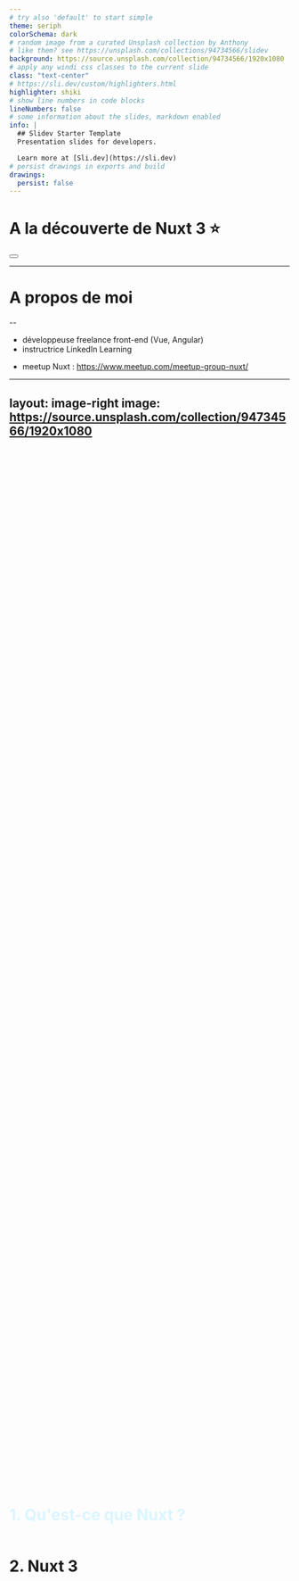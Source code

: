 ```yaml
---
# try also 'default' to start simple
theme: seriph
colorSchema: dark
# random image from a curated Unsplash collection by Anthony
# like them? see https://unsplash.com/collections/94734566/slidev
background: https://source.unsplash.com/collection/94734566/1920x1080
# apply any windi css classes to the current slide
class: "text-center"
# https://sli.dev/custom/highlighters.html
highlighter: shiki
# show line numbers in code blocks
lineNumbers: false
# some information about the slides, markdown enabled
info: |
  ## Slidev Starter Template
  Presentation slides for developers.

  Learn more at [Sli.dev](https://sli.dev)
# persist drawings in exports and build
drawings:
  persist: false
---
```


# A la découverte de Nuxt 3 ⭐

<div class="abs-br m-6 flex gap-2">
  <button @click="$slidev.nav.openInEditor()" title="Open in Editor" class="text-xl icon-btn opacity-50 !border-none !hover:text-white">
    <carbon:edit />
  </button>
  <a href="https://github.com/slidevjs/slidev" target="_blank" alt="GitHub"
    class="text-xl icon-btn opacity-50 !border-none !hover:text-white">
    <carbon-logo-github />
  </a>
</div>

<!--
The last comment block of each slide will be treated as slide notes. It will be visible and editable in Presenter Mode along with the slide. [Read more in the docs](https://sli.dev/guide/syntax.html#notes)
-->

---

# A propos de moi

--

<v-click>

- développeuse freelance front-end (Vue, Angular)
- instructrice LinkedIn Learning

</v-click>

<v-click>

- meetup Nuxt : https://www.meetup.com/meetup-group-nuxt/

</v-click>

---
layout: image-right
image: https://source.unsplash.com/collection/94734566/1920x1080
---

<div class="container">
  <h1 class="selected">1. Qu'est-ce que Nuxt ?</h1>
  <h1>2. Nuxt 3</h1>
</div>

<style>
.container {
  display: flex;
  flex-direction: column;
  justify-content: center;
  height: 100%;
}
.selected {
  color: #dbf5ff
}
</style>

---

# Nuxt: définition

--

<v-clicks>

<div style="margin-bottom: 15px">Méta-framework basé sur Vue.</div>

_Nb: metaframework = framework écrit sur un autre framework_

// image WTC Japon

</v-clicks>

---

# Nuxt: définition

--

<div style="margin-bottom: 15px">Méta-framework basé sur Vue.</div>

<!-- Component usage: this will be invisible until you press "next" -->
<v-clicks>

> "To me, that sounds like React is a kernel [...] Next.js and Gatsby are the closest things we've got to distros."
>
> James K Nelson

> _=> adaptable à l'éco-système Vue (Nuxt, Quasar, Gridsome...)_

</v-clicks>

---

# Et qu'apporte Nuxt (hors v3) ?

--

<v-clicks>

Vue : "Le Framework JavaScript Évolutif" _=> UI runtime (+ routing et state management non imposés)_

</v-clicks>

---

# Et qu'apporte Nuxt (hors v3) ?

--

<v-clicks style="padding: 0px 0 10px 0">

- Bootstrap facilité: préconfiguration, conventions\* (structure de dossiers)
- Expérience developpeur : routing (+ state management) par système de fichiers, auto-import des composants
- Modes de rendus : SSR et SSG (+ outils associés) _=> amélioration performances (**TTC** et **SEO**)_

</v-clicks>

<v-click>

\* _Nuxt reste relativement peu 'opinionated' car la plupart des implémentations sont configurables._

</v-click>

---

# SSR et SSG
--

<v-clicks>

Bootstrap d'une SPA dans un navigateur : 

<svg style="left: 0px; top: 0px; width: 100%; height: 100%; display: block; min-width: 795px; min-height: 165px; background-color: transparent; background-image: none;"><defs><filter id="dropShadow"><feGaussianBlur in="SourceAlpha" stdDeviation="1.7" result="blur"></feGaussianBlur><feOffset in="blur" dx="3" dy="3" result="offsetBlur"></feOffset><feFlood flood-color="#3D4574" flood-opacity="0.4" result="offsetColor"></feFlood><feComposite in="offsetColor" in2="offsetBlur" operator="in" result="offsetBlur"></feComposite><feBlend in="SourceGraphic" in2="offsetBlur"></feBlend></filter></defs><g transformOrigin="0 0" transform="scale(1,1)translate(-82,-337)"><g></g><g><g transform="translate(0.5,0.5)" style="visibility: visible;"><path d="M 110 420 L 753.63 420" fill="none" stroke="white" stroke-miterlimit="10" pointer-events="stroke" visibility="hidden" stroke-width="9"></path><path d="M 110 420 L 753.63 420" fill="none" stroke="#ffffff" stroke-miterlimit="10" pointer-events="stroke"></path><path d="M 758.88 420 L 751.88 423.5 L 753.63 420 L 751.88 416.5 Z" fill="#ffffff" stroke="#ffffff" stroke-miterlimit="10" pointer-events="all"></path></g><g transform="translate(0.5,0.5)" style="visibility: visible;"><path d="M 760 460 L 760 436.37" fill="none" stroke="white" stroke-miterlimit="10" pointer-events="stroke" visibility="hidden" stroke-width="9"></path><path d="M 760 460 L 760 436.37" fill="none" stroke="#ffcc99" stroke-miterlimit="10" pointer-events="stroke"></path><path d="M 760 431.12 L 763.5 438.12 L 760 436.37 L 756.5 438.12 Z" fill="#ffcc99" stroke="#ffcc99" stroke-miterlimit="10" pointer-events="all"></path></g><g transform="translate(0.5,0.5)" style="visibility: visible;"><rect x="280" y="420" width="310" height="30" fill="none" stroke="white" pointer-events="stroke" visibility="hidden" stroke-width="9"></rect><rect x="280" y="420" width="310" height="30" fill="none" stroke="none" pointer-events="all"></rect></g><g style=""><g><foreignObject pointer-events="none" width="100%" height="100%" style="overflow: visible; text-align: left;"><div style="display: flex; align-items: unsafe center; justify-content: unsafe center; width: 1px; height: 1px; padding-top: 435px; margin-left: 435px;"><div data-drawio-colors="color: #FFFFFF; " style="box-sizing: border-box; font-size: 0px; text-align: center;"><div style="display: inline-block; font-size: 17px; font-family: Helvetica; color: rgb(255, 255, 255); line-height: 1.2; pointer-events: all; white-space: nowrap;">Chargement ressources (JS, assets...)</div></div></div></foreignObject></g></g><g transform="translate(0.5,0.5)" style="visibility: visible;"><path d="M 640 430 L 640 410" fill="none" stroke="white" stroke-miterlimit="10" pointer-events="stroke" visibility="hidden" stroke-width="9"></path><path d="M 640 430 L 640 410" fill="none" stroke="#ffffff" stroke-miterlimit="10" pointer-events="stroke"></path></g><g transform="translate(0.5,0.5)" style="visibility: visible;"><rect x="650" y="420" width="90" height="30" fill="none" stroke="white" pointer-events="stroke" visibility="hidden" stroke-width="9"></rect><rect x="650" y="420" width="90" height="30" fill="none" stroke="none" pointer-events="all"></rect></g><g style=""><g><foreignObject pointer-events="none" width="100%" height="100%" style="overflow: visible; text-align: left;"><div style="display: flex; align-items: unsafe center; justify-content: unsafe center; width: 1px; height: 1px; padding-top: 435px; margin-left: 695px;"><div data-drawio-colors="color: #FFFFFF; " style="box-sizing: border-box; font-size: 0px; text-align: center;"><div style="display: inline-block; font-size: 17px; font-family: Helvetica; color: rgb(255, 255, 255); line-height: 1.2; pointer-events: all; white-space: nowrap;">Bootstrap</div></div></div></foreignObject></g></g><g transform="translate(0.5,0.5)" style="visibility: visible;"><rect x="710" y="455" width="90" height="30" fill="none" stroke="white" pointer-events="stroke" visibility="hidden" stroke-width="9"></rect><rect x="710" y="455" width="90" height="30" fill="none" stroke="none" pointer-events="all"></rect></g><g style=""><g><foreignObject pointer-events="none" width="100%" height="100%" style="overflow: visible; text-align: left;"><div style="display: flex; align-items: unsafe center; justify-content: unsafe center; width: 1px; height: 1px; padding-top: 470px; margin-left: 755px;"><div data-drawio-colors="color: #FFCE9F; " style="box-sizing: border-box; font-size: 0px; text-align: center;"><div style="display: inline-block; font-size: 17px; font-family: Helvetica; color: rgb(255, 206, 159); line-height: 1.2; pointer-events: all; white-space: nowrap;">TTC* + TTI**</div></div></div></foreignObject></g></g><g transform="translate(0.5,0.5)" style="visibility: visible;"><rect x="770" y="405" width="90" height="30" fill="none" stroke="white" pointer-events="stroke" visibility="hidden" stroke-width="9"></rect><rect x="770" y="405" width="90" height="30" fill="none" stroke="none" pointer-events="all"></rect></g><g style=""><g><foreignObject pointer-events="none" width="100%" height="100%" style="overflow: visible; text-align: left;"><div style="display: flex; align-items: unsafe center; justify-content: unsafe center; width: 1px; height: 1px; padding-top: 420px; margin-left: 815px;"><div data-drawio-colors="color: #FFFFFF; " style="box-sizing: border-box; font-size: 0px; text-align: center;"><div style="display: inline-block; font-size: 17px; font-family: Helvetica; color: rgb(255, 255, 255); line-height: 1.2; pointer-events: all; white-space: nowrap;">SPA ready</div></div></div></foreignObject></g></g><g transform="translate(0.5,0.5)" style="visibility: visible;"><path d="M 230 430 L 230 410" fill="none" stroke="white" stroke-miterlimit="10" pointer-events="stroke" visibility="hidden" stroke-width="9"></path><path d="M 230 430 L 230 410" fill="none" stroke="#ffffff" stroke-miterlimit="10" pointer-events="stroke"></path></g><g transform="translate(0.5,0.5)" style="visibility: visible;"><rect x="120" y="420" width="110" height="50" fill="none" stroke="white" pointer-events="stroke" visibility="hidden" stroke-width="9"></rect><rect x="120" y="420" width="110" height="50" fill="none" stroke="none" pointer-events="all"></rect></g><g style=""><g><foreignObject pointer-events="none" width="100%" height="100%" style="overflow: visible; text-align: left;"><div style="display: flex; align-items: unsafe center; justify-content: unsafe center; width: 1px; height: 1px; padding-top: 445px; margin-left: 175px;"><div data-drawio-colors="color: #FFFFFF; " style="box-sizing: border-box; font-size: 0px; text-align: center;"><div style="display: inline-block; font-size: 17px; font-family: Helvetica; color: rgb(255, 255, 255); line-height: 1.2; pointer-events: all; white-space: nowrap;">Chargement <br>HTML initial</div></div></div></foreignObject></g></g><g transform="translate(0.5,0.5)" style="visibility: visible;"><path d="M 230 375 L 230 398.63" fill="none" stroke="white" stroke-miterlimit="10" pointer-events="stroke" visibility="hidden" stroke-width="9"></path><path d="M 230 375 L 230 398.63" fill="none" stroke="#ffcc99" stroke-miterlimit="10" pointer-events="stroke"></path><path d="M 230 403.88 L 226.5 396.88 L 230 398.63 L 233.5 396.88 Z" fill="#ffcc99" stroke="#ffcc99" stroke-miterlimit="10" pointer-events="all"></path></g><g transform="translate(0.5,0.5)" style="visibility: visible;"><rect x="90" y="345" width="290" height="30" fill="none" stroke="white" pointer-events="stroke" visibility="hidden" stroke-width="9"></rect><rect x="90" y="345" width="290" height="30" fill="none" stroke="none" pointer-events="all"></rect></g><g style=""><g><foreignObject pointer-events="none" width="100%" height="100%" style="overflow: visible; text-align: left;"><div style="display: flex; align-items: unsafe center; justify-content: unsafe center; width: 1px; height: 1px; padding-top: 360px; margin-left: 235px;"><div data-drawio-colors="color: #FFCE9F; " style="box-sizing: border-box; font-size: 0px; text-align: center;"><div style="display: inline-block; font-size: 17px; font-family: Helvetica; color: rgb(255, 206, 159); line-height: 1.2; pointer-events: all; white-space: nowrap;">Affichage index.html (point d'entrée)</div></div></div></foreignObject></g></g></g><g></g><g></g></g></svg>

\* *TTC = Time To Content (affichage du contenu de la page lors de la première requête)*

\*\* *TTI = Time To Interaction (SPA fonctionnelle)*


<div style="padding: 20px 0 10px 0">=> Objectif SSR (et SSG): diminuer le TTC (+ améliorer SEO)</div>

</v-clicks>

---

# SSR et SSG
--

<v-clicks>

SSR d'une SPA : 

<svg style="left: 0px; top: 0px; width: 100%; height: 100%; display: block; min-width: 936px; min-height: 170px; background-color: transparent; background-image: none;"><defs><filter id="dropShadow"><feGaussianBlur in="SourceAlpha" stdDeviation="1.7" result="blur"></feGaussianBlur><feOffset in="blur" dx="3" dy="3" result="offsetBlur"></feOffset><feFlood flood-color="#3D4574" flood-opacity="0.4" result="offsetColor"></feFlood><feComposite in="offsetColor" in2="offsetBlur" operator="in" result="offsetBlur"></feComposite><feBlend in="SourceGraphic" in2="offsetBlur"></feBlend></filter></defs><g transformOrigin="0 0" transform="scale(1,1)translate(59,-337)"><g></g><g><g transform="translate(0.5,0.5)" style="visibility: visible;"><path d="M 121.36 417.97 L 753.63 419.98" fill="none" stroke="white" stroke-miterlimit="10" pointer-events="stroke" visibility="hidden" stroke-width="9"></path><path d="M 121.36 417.97 L 753.63 419.98" fill="none" stroke="#ffffff" stroke-miterlimit="10" pointer-events="stroke"></path><path d="M 758.88 420 L 751.87 423.47 L 753.63 419.98 L 751.89 416.47 Z" fill="#ffffff" stroke="#ffffff" stroke-miterlimit="10" pointer-events="all"></path></g><g transform="translate(0.5,0.5)" style="visibility: visible;"><path d="M 760 460 L 760 436.37" fill="none" stroke="white" stroke-miterlimit="10" pointer-events="stroke" visibility="hidden" stroke-width="9"></path><path d="M 760 460 L 760 436.37" fill="none" stroke="#ffcc99" stroke-miterlimit="10" pointer-events="stroke"></path><path d="M 760 431.12 L 763.5 438.12 L 760 436.37 L 756.5 438.12 Z" fill="#ffcc99" stroke="#ffcc99" stroke-miterlimit="10" pointer-events="all"></path></g><g transform="translate(0.5,0.5)" style="visibility: visible;"><rect x="280" y="420" width="310" height="30" fill="none" stroke="white" pointer-events="stroke" visibility="hidden" stroke-width="9"></rect><rect x="280" y="420" width="310" height="30" fill="none" stroke="none" pointer-events="all"></rect></g><g style=""><g><foreignObject pointer-events="none" width="100%" height="100%" style="overflow: visible; text-align: left;"><div style="display: flex; align-items: unsafe center; justify-content: unsafe center; width: 1px; height: 1px; padding-top: 435px; margin-left: 435px;"><div data-drawio-colors="color: #FFFFFF; " style="box-sizing: border-box; font-size: 0px; text-align: center;"><div style="display: inline-block; font-size: 17px; font-family: Helvetica; color: rgb(255, 255, 255); line-height: 1.2; pointer-events: all; white-space: nowrap;">Chargement ressources (JS, assets...)</div></div></div></foreignObject></g></g><g transform="translate(0.5,0.5)" style="visibility: visible;"><path d="M 640 430 L 640 410" fill="none" stroke="white" stroke-miterlimit="10" pointer-events="stroke" visibility="hidden" stroke-width="9"></path><path d="M 640 430 L 640 410" fill="none" stroke="#ffffff" stroke-miterlimit="10" pointer-events="stroke"></path></g><g transform="translate(0.5,0.5)" style="visibility: visible;"><rect x="650" y="420" width="90" height="30" fill="none" stroke="white" pointer-events="stroke" visibility="hidden" stroke-width="9"></rect><rect x="650" y="420" width="90" height="30" fill="none" stroke="none" pointer-events="all"></rect></g><g style=""><g><foreignObject pointer-events="none" width="100%" height="100%" style="overflow: visible; text-align: left;"><div style="display: flex; align-items: unsafe center; justify-content: unsafe center; width: 1px; height: 1px; padding-top: 435px; margin-left: 695px;"><div data-drawio-colors="color: #FFFFFF; " style="box-sizing: border-box; font-size: 0px; text-align: center;"><div style="display: inline-block; font-size: 17px; font-family: Helvetica; color: rgb(255, 255, 255); line-height: 1.2; pointer-events: all; white-space: nowrap;">Bootstrap</div></div></div></foreignObject></g></g><g transform="translate(0.5,0.5)" style="visibility: visible;"><rect x="735" y="455" width="40" height="30" fill="none" stroke="white" pointer-events="stroke" visibility="hidden" stroke-width="9"></rect><rect x="735" y="455" width="40" height="30" fill="none" stroke="none" pointer-events="all"></rect></g><g style=""><g><foreignObject pointer-events="none" width="100%" height="100%" style="overflow: visible; text-align: left;"><div style="display: flex; align-items: unsafe center; justify-content: unsafe center; width: 1px; height: 1px; padding-top: 470px; margin-left: 755px;"><div data-drawio-colors="color: #FFCE9F; " style="box-sizing: border-box; font-size: 0px; text-align: center;"><div style="display: inline-block; font-size: 17px; font-family: Helvetica; color: rgb(255, 206, 159); line-height: 1.2; pointer-events: all; white-space: nowrap;">TTI</div></div></div></foreignObject></g></g><g transform="translate(0.5,0.5)" style="visibility: visible;"><rect x="770" y="405" width="90" height="30" fill="none" stroke="white" pointer-events="stroke" visibility="hidden" stroke-width="9"></rect><rect x="770" y="405" width="90" height="30" fill="none" stroke="none" pointer-events="all"></rect></g><g style=""><g><foreignObject pointer-events="none" width="100%" height="100%" style="overflow: visible; text-align: left;"><div style="display: flex; align-items: unsafe center; justify-content: unsafe center; width: 1px; height: 1px; padding-top: 420px; margin-left: 815px;"><div data-drawio-colors="color: #FFFFFF; " style="box-sizing: border-box; font-size: 0px; text-align: center;"><div style="display: inline-block; font-size: 17px; font-family: Helvetica; color: rgb(255, 255, 255); line-height: 1.2; pointer-events: all; white-space: nowrap;">SPA ready</div></div></div></foreignObject></g></g><g transform="translate(0.5,0.5)" style="visibility: visible;"><path d="M 230 430 L 230 410" fill="none" stroke="white" stroke-miterlimit="10" pointer-events="stroke" visibility="hidden" stroke-width="9"></path><path d="M 230 430 L 230 410" fill="none" stroke="#ffffff" stroke-miterlimit="10" pointer-events="stroke"></path></g><g transform="translate(0.5,0.5)" style="visibility: visible;"><rect x="120" y="420" width="110" height="70" fill="none" stroke="white" pointer-events="stroke" visibility="hidden" stroke-width="9"></rect><rect x="120" y="420" width="110" height="70" fill="none" stroke="none" pointer-events="all"></rect></g><g style=""><g><foreignObject pointer-events="none" width="100%" height="100%" style="overflow: visible; text-align: left;"><div style="display: flex; align-items: unsafe center; justify-content: unsafe center; width: 1px; height: 1px; padding-top: 455px; margin-left: 175px;"><div data-drawio-colors="color: #FFFFFF; " style="box-sizing: border-box; font-size: 0px; text-align: center;"><div style="display: inline-block; font-size: 17px; font-family: Helvetica; color: rgb(255, 255, 255); line-height: 1.2; pointer-events: all; white-space: nowrap;">Chargement <br>HTML page <br>requêtée</div></div></div></foreignObject></g></g><g transform="translate(0.5,0.5)" style="visibility: visible;"><path d="M 230 375 L 230 398.63" fill="none" stroke="white" stroke-miterlimit="10" pointer-events="stroke" visibility="hidden" stroke-width="9"></path><path d="M 230 375 L 230 398.63" fill="none" stroke="#ffcc99" stroke-miterlimit="10" pointer-events="stroke"></path><path d="M 230 403.88 L 226.5 396.88 L 230 398.63 L 233.5 396.88 Z" fill="#ffcc99" stroke="#ffcc99" stroke-miterlimit="10" pointer-events="all"></path></g><g transform="translate(0.5,0.5)" style="visibility: visible;"><rect x="210" y="345" width="50" height="30" fill="none" stroke="white" pointer-events="stroke" visibility="hidden" stroke-width="9"></rect><rect x="210" y="345" width="50" height="30" fill="none" stroke="none" pointer-events="all"></rect></g><g style=""><g><foreignObject pointer-events="none" width="100%" height="100%" style="overflow: visible; text-align: left;"><div style="display: flex; align-items: unsafe center; justify-content: unsafe center; width: 1px; height: 1px; padding-top: 360px; margin-left: 235px;"><div data-drawio-colors="color: #FFCE9F; " style="box-sizing: border-box; font-size: 0px; text-align: center;"><div style="display: inline-block; font-size: 17px; font-family: Helvetica; color: rgb(255, 206, 159); line-height: 1.2; pointer-events: all; white-space: nowrap;">TTC</div></div></div></foreignObject></g></g><g transform="translate(0.5,0.5)" style="visibility: visible;"><path d="M 119 430 L 119 410" fill="none" stroke="white" stroke-miterlimit="10" pointer-events="stroke" visibility="hidden" stroke-width="9"></path><path d="M 119 430 L 119 410" fill="none" stroke="#ffffff" stroke-miterlimit="10" pointer-events="stroke"></path></g><g transform="translate(0.5,0.5)" style="visibility: visible;"><rect x="-50" y="420" width="170" height="70" fill="none" stroke="white" pointer-events="stroke" visibility="hidden" stroke-width="9"></rect><rect x="-50" y="420" width="170" height="70" fill="none" stroke="none" pointer-events="all"></rect></g><g style=""><g><foreignObject pointer-events="none" width="100%" height="100%" style="overflow: visible; text-align: left;"><div style="display: flex; align-items: unsafe center; justify-content: unsafe center; width: 1px; height: 1px; padding-top: 455px; margin-left: 35px;"><div data-drawio-colors="color: #99CCFF; " style="box-sizing: border-box; font-size: 0px; text-align: center;"><div style="display: inline-block; font-size: 17px; font-family: Helvetica; color: rgb(153, 204, 255); line-height: 1.2; pointer-events: all; white-space: nowrap;">Génération sur&nbsp;<br>serveur du HTML de <br>la page requêtée</div></div></div></foreignObject></g></g><g transform="translate(0.5,0.5)" style="visibility: visible;"><path d="M -51.36 418.81 L 120 419" fill="none" stroke="white" stroke-miterlimit="10" pointer-events="stroke" visibility="hidden" stroke-width="9"></path><path d="M -51.36 418.81 L 120 419" fill="none" stroke="#99ccff" stroke-miterlimit="10" stroke-dasharray="3 3" pointer-events="stroke"></path></g></g><g></g><g></g></g></svg>

Avantages :
- faible TTI
- meilleur SEO

Mais : moins scalable

</v-clicks>

---

# SSR versus SSG
--

<v-clicks>

SSR avec opération serveur:

<svg style="left: 0px; top: 0px; width: 100%; height: 100%; display: block; min-width: 1095px; min-height: 165px; background-color: transparent; background-image: none; transform: scaleX(0.85) translateX(-10%)"><defs><filter id="dropShadow"><feGaussianBlur in="SourceAlpha" stdDeviation="1.7" result="blur"></feGaussianBlur><feOffset in="blur" dx="3" dy="3" result="offsetBlur"></feOffset><feFlood flood-color="#3D4574" flood-opacity="0.4" result="offsetColor"></feFlood><feComposite in="offsetColor" in2="offsetBlur" operator="in" result="offsetBlur"></feComposite><feBlend in="SourceGraphic" in2="offsetBlur"></feBlend></filter></defs><g transformOrigin="0 0" transform="scale(1,1)translate(198,-342)"><g></g><g><g transform="translate(0.5,0.5)" style="visibility: visible;"><path d="M 131.36 417.97 L 753.63 419.98" fill="none" stroke="white" stroke-miterlimit="10" pointer-events="stroke" visibility="hidden" stroke-width="9"></path><path d="M 131.36 417.97 L 753.63 419.98" fill="none" stroke="#ffffff" stroke-miterlimit="10" pointer-events="stroke"></path><path d="M 758.88 420 L 751.87 423.47 L 753.63 419.98 L 751.89 416.47 Z" fill="#ffffff" stroke="#ffffff" stroke-miterlimit="10" pointer-events="all"></path></g><g transform="translate(0.5,0.5)" style="visibility: visible;"><path d="M 760 460 L 760 436.37" fill="none" stroke="white" stroke-miterlimit="10" pointer-events="stroke" visibility="hidden" stroke-width="9"></path><path d="M 760 460 L 760 436.37" fill="none" stroke="#ffcc99" stroke-miterlimit="10" pointer-events="stroke"></path><path d="M 760 431.12 L 763.5 438.12 L 760 436.37 L 756.5 438.12 Z" fill="#ffcc99" stroke="#ffcc99" stroke-miterlimit="10" pointer-events="all"></path></g><g transform="translate(0.5,0.5)" style="visibility: visible;"><rect x="280" y="420" width="310" height="30" fill="none" stroke="white" pointer-events="stroke" visibility="hidden" stroke-width="9"></rect><rect x="280" y="420" width="310" height="30" fill="none" stroke="none" pointer-events="all"></rect></g><g style=""><g><foreignObject pointer-events="none" width="100%" height="100%" style="overflow: visible; text-align: left;"><div style="display: flex; align-items: unsafe center; justify-content: unsafe center; width: 1px; height: 1px; padding-top: 435px; margin-left: 435px;"><div data-drawio-colors="color: #FFFFFF; " style="box-sizing: border-box; font-size: 0px; text-align: center;"><div style="display: inline-block; font-size: 17px; font-family: Helvetica; color: rgb(255, 255, 255); line-height: 1.2; pointer-events: all; white-space: nowrap;">Chargement ressources (JS, assets...)</div></div></div></foreignObject></g></g><g transform="translate(0.5,0.5)" style="visibility: visible;"><path d="M 640 430 L 640 410" fill="none" stroke="white" stroke-miterlimit="10" pointer-events="stroke" visibility="hidden" stroke-width="9"></path><path d="M 640 430 L 640 410" fill="none" stroke="#ffffff" stroke-miterlimit="10" pointer-events="stroke"></path></g><g transform="translate(0.5,0.5)" style="visibility: visible;"><rect x="650" y="420" width="90" height="30" fill="none" stroke="white" pointer-events="stroke" visibility="hidden" stroke-width="9"></rect><rect x="650" y="420" width="90" height="30" fill="none" stroke="none" pointer-events="all"></rect></g><g style=""><g><foreignObject pointer-events="none" width="100%" height="100%" style="overflow: visible; text-align: left;"><div style="display: flex; align-items: unsafe center; justify-content: unsafe center; width: 1px; height: 1px; padding-top: 435px; margin-left: 695px;"><div data-drawio-colors="color: #FFFFFF; " style="box-sizing: border-box; font-size: 0px; text-align: center;"><div style="display: inline-block; font-size: 17px; font-family: Helvetica; color: rgb(255, 255, 255); line-height: 1.2; pointer-events: all; white-space: nowrap;">Bootstrap</div></div></div></foreignObject></g></g><g transform="translate(0.5,0.5)" style="visibility: visible;"><rect x="620" y="460" width="260" height="30" fill="none" stroke="white" pointer-events="stroke" visibility="hidden" stroke-width="9"></rect><rect x="620" y="460" width="260" height="30" fill="none" stroke="none" pointer-events="all"></rect></g><g style=""><g><foreignObject pointer-events="none" width="100%" height="100%" style="overflow: visible; text-align: left;"><div style="display: flex; align-items: unsafe center; justify-content: unsafe center; width: 1px; height: 1px; padding-top: 475px; margin-left: 750px;"><div data-drawio-colors="color: #FFCE9F; " style="box-sizing: border-box; font-size: 0px; text-align: center;"><div style="display: inline-block; font-size: 17px; font-family: Helvetica; color: rgb(255, 206, 159); line-height: 1.2; pointer-events: all; white-space: nowrap;">TTI (avec données dynamiques)</div></div></div></foreignObject></g></g><g transform="translate(0.5,0.5)" style="visibility: visible;"><rect x="770" y="405" width="90" height="30" fill="none" stroke="white" pointer-events="stroke" visibility="hidden" stroke-width="9"></rect><rect x="770" y="405" width="90" height="30" fill="none" stroke="none" pointer-events="all"></rect></g><g style=""><g><foreignObject pointer-events="none" width="100%" height="100%" style="overflow: visible; text-align: left;"><div style="display: flex; align-items: unsafe center; justify-content: unsafe center; width: 1px; height: 1px; padding-top: 420px; margin-left: 815px;"><div data-drawio-colors="color: #FFFFFF; " style="box-sizing: border-box; font-size: 0px; text-align: center;"><div style="display: inline-block; font-size: 17px; font-family: Helvetica; color: rgb(255, 255, 255); line-height: 1.2; pointer-events: all; white-space: nowrap;">SPA ready</div></div></div></foreignObject></g></g><g transform="translate(0.5,0.5)" style="visibility: visible;"><path d="M 230 430 L 230 410" fill="none" stroke="white" stroke-miterlimit="10" pointer-events="stroke" visibility="hidden" stroke-width="9"></path><path d="M 230 430 L 230 410" fill="none" stroke="#ffffff" stroke-miterlimit="10" pointer-events="stroke"></path></g><g transform="translate(0.5,0.5)" style="visibility: visible;"><rect x="120" y="420" width="110" height="70" fill="none" stroke="white" pointer-events="stroke" visibility="hidden" stroke-width="9"></rect><rect x="120" y="420" width="110" height="70" fill="none" stroke="none" pointer-events="all"></rect></g><g style=""><g><foreignObject pointer-events="none" width="100%" height="100%" style="overflow: visible; text-align: left;"><div style="display: flex; align-items: unsafe center; justify-content: unsafe center; width: 1px; height: 1px; padding-top: 455px; margin-left: 175px;"><div data-drawio-colors="color: #FFFFFF; " style="box-sizing: border-box; font-size: 0px; text-align: center;"><div style="display: inline-block; font-size: 17px; font-family: Helvetica; color: rgb(255, 255, 255); line-height: 1.2; pointer-events: all; white-space: nowrap;">Chargement <br>HTML page <br>requêtée</div></div></div></foreignObject></g></g><g transform="translate(0.5,0.5)" style="visibility: visible;"><path d="M 230 375 L 230 398.63" fill="none" stroke="white" stroke-miterlimit="10" pointer-events="stroke" visibility="hidden" stroke-width="9"></path><path d="M 230 375 L 230 398.63" fill="none" stroke="#ffcc99" stroke-miterlimit="10" pointer-events="stroke"></path><path d="M 230 403.88 L 226.5 396.88 L 230 398.63 L 233.5 396.88 Z" fill="#ffcc99" stroke="#ffcc99" stroke-miterlimit="10" pointer-events="all"></path></g><g transform="translate(0.5,0.5)" style="visibility: visible;"><rect x="100" y="350" width="270" height="30" fill="none" stroke="white" pointer-events="stroke" visibility="hidden" stroke-width="9"></rect><rect x="100" y="350" width="270" height="30" fill="none" stroke="none" pointer-events="all"></rect></g><g style=""><g><foreignObject pointer-events="none" width="100%" height="100%" style="overflow: visible; text-align: left;"><div style="display: flex; align-items: unsafe center; justify-content: unsafe center; width: 1px; height: 1px; padding-top: 365px; margin-left: 235px;"><div data-drawio-colors="color: #FFCE9F; " style="box-sizing: border-box; font-size: 0px; text-align: center;"><div style="display: inline-block; font-size: 17px; font-family: Helvetica; color: rgb(255, 206, 159); line-height: 1.2; pointer-events: all; white-space: nowrap;">TTC (avec données dynamiques)</div></div></div></foreignObject></g></g><g transform="translate(0.5,0.5)" style="visibility: visible;"><path d="M 119 430 L 119 410" fill="none" stroke="white" stroke-miterlimit="10" pointer-events="stroke" visibility="hidden" stroke-width="9"></path><path d="M 119 430 L 119 410" fill="none" stroke="#ffffff" stroke-miterlimit="10" pointer-events="stroke"></path></g><g transform="translate(0.5,0.5)" style="visibility: visible;"><rect x="-40" y="420" width="170" height="70" fill="none" stroke="white" pointer-events="stroke" visibility="hidden" stroke-width="9"></rect><rect x="-40" y="420" width="170" height="70" fill="none" stroke="none" pointer-events="all"></rect></g><g style=""><g><foreignObject pointer-events="none" width="100%" height="100%" style="overflow: visible; text-align: left;"><div style="display: flex; align-items: unsafe center; justify-content: unsafe center; width: 1px; height: 1px; padding-top: 455px; margin-left: 45px;"><div data-drawio-colors="color: #99CCFF; " style="box-sizing: border-box; font-size: 0px; text-align: center;"><div style="display: inline-block; font-size: 17px; font-family: Helvetica; color: rgb(153, 204, 255); line-height: 1.2; pointer-events: all; white-space: nowrap;">Génération sur&nbsp;<br>serveur du HTML de <br>la page requêtée</div></div></div></foreignObject></g></g><g transform="translate(0.5,0.5)" style="visibility: visible;"><path d="M -190 419 L 120 419" fill="none" stroke="white" stroke-miterlimit="10" pointer-events="stroke" visibility="hidden" stroke-width="9"></path><path d="M -190 419 L 120 419" fill="none" stroke="#99ccff" stroke-miterlimit="10" stroke-dasharray="3 3" pointer-events="stroke"></path></g><g transform="translate(0.5,0.5)" style="visibility: visible;"><path d="M -40 430 L -40 410" fill="none" stroke="white" stroke-miterlimit="10" pointer-events="stroke" visibility="hidden" stroke-width="9"></path><path d="M -40 430 L -40 410" fill="none" stroke="#99ccff" stroke-miterlimit="10" stroke-dasharray="3 3" pointer-events="stroke"></path></g><g transform="translate(0.5,0.5)" style="visibility: visible;"><rect x="-180" y="420" width="140" height="50" fill="none" stroke="white" pointer-events="stroke" visibility="hidden" stroke-width="9"></rect><rect x="-180" y="420" width="140" height="50" fill="none" stroke="none" pointer-events="all"></rect></g><g style=""><g><foreignObject pointer-events="none" width="100%" height="100%" style="overflow: visible; text-align: left;"><div style="display: flex; align-items: unsafe center; justify-content: unsafe center; width: 1px; height: 1px; padding-top: 445px; margin-left: -110px;"><div data-drawio-colors="color: #99CCFF; " style="box-sizing: border-box; font-size: 0px; text-align: center;"><div style="display: inline-block; font-size: 17px; font-family: Helvetica; color: rgb(153, 204, 255); line-height: 1.2; pointer-events: all; white-space: nowrap;">Récupération de <br>données en DB</div></div></div></foreignObject></g></g></g><g></g><g></g></g></svg>

</v-clicks>

---

# SSR versus SSG
--

<v-clicks>

SSG d'une SPA :

// todo

</v-clicks>

---
layout: image-right
image: https://source.unsplash.com/collection/94734566/1920x1080
---

<div class="container">
  <h1>1. Qu'est-ce que Nuxt ?</h1>
  <h1 class="selected">2. Nuxt 3</h1>
</div>

<style>
.container {
  display: flex;
  flex-direction: column;
  justify-content: center;
  height: 100%;
}
.selected {
  color: #dbf5ff
}
</style>

---

# Context global

<v-click>

_cf Daniel Roe, Edge-rendering with Nuxt, Vuejs Amsterdam 2021_

</v-click>

<v-clicks style="padding: 30px 0 10px 0">

- Serverless : déléguer la gestion et la dimension des infrastructures serveur à un service Cloud
- Jamstack (JavaScript Api Markup) : 'pre-rendering' et découplage (microservices) => applications plus rapides, sécurisées et scalables.

</v-clicks>

<v-clicks style="padding: 10px 0 10px 0">

- nouvelles 'targets' : Deno, workers

</v-clicks>

<v-clicks style="padding: 10px 0 10px 0">

- TypeScript
- ES modules : portée par nouveaux outils de développements (Vite, Snowpack)

</v-clicks>

---

Nuxt :

- v2 : "Le framework Vue intuitif"
- v3 : "The hybrid Vue framework"

---

# Nuxt 3 : support

<v-clicks style="padding: 30px 0 10px 0">

- TypeScript : types auto-générés (composants globaux, composables, routes API...)
- Vue 3 : API de composition (dossier 'composables', auto-imports), API suspense
- Bundler : Webpack 5, Vite
- Transpiler : esbuild
- State management : `useState`

</v-clicks>

---

# Nuxt 3 : expérience développeur

<v-click style="padding: 30px 0 10px 0">

<Tweet id="1451192466049093633" scale="0.65" />

</v-click>

---

# Nuxt 3 : 'big features'

<v-clicks style="padding: 30px 0 10px 0">

- Nuxt Kit : modules cross-version
- CLI : Nuxi
- Dev tools (à venir)
- Rendering server : Nitro 🔥 (basé sur le serveur h3 du repository unjs)

</v-clicks>

---

# Nuxt 3 : Nitro 🔥

<v-click >

<div style="padding: 30px 0 10px 0">Features :</div>

</v-click>
<v-clicks style="padding: 0px 0 0px 0">

- server API (génération automatique de types)
- mode hybride : SSR et SSG

</v-clicks>

<v-click>

<div style="padding: 30px 0 10px 0">Universel :</div>

</v-click>

<v-clicks style="padding: 0px 0 0px 0">

- build multi-targets: Node, Deno, workers (serverless, expérimentalement sur navigateur)

</v-clicks>

<v-click>

<div style="padding: 30px 0 10px 0">Construit pour le serverless :</div>

</v-click>

<v-clicks style="padding: 0px 0 0px 0">

- détection automatique des plateformes serverless (Netlify, Vercel, Azure, AWS, and CloudFlare Workers)
- cold start optimisé
- plus léger (NFT)

</v-clicks>

---

layout: image-right
image: https://source.unsplash.com/collection/94734566/1920x1080

---

# Conclusion

<v-click>

<div style="padding: 30px 0 10px 0">Nuxt semble avoir pris un tournant avec cette version 3, et dépasse le 'meta-framework' Vue pour se positionner plutôt comme 'an open source framework making web development simple and powerful'.</div>

</v-click>
